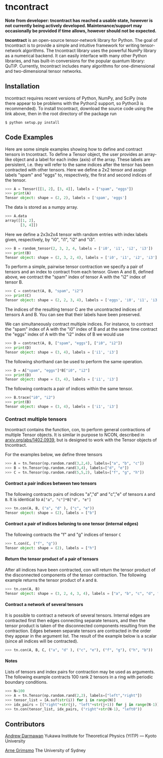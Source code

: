 # tncontract
**Note from developer: tncontract has reached a usable state, however is not currently being actively developed. Maintenance/support may occasionally be provided if time allows, however should not be expected.**

**tncontract** is an open-source tensor-network library for Python. The goal of tncontract is to provide a simple and intuitive framework for writing tensor-network algorithms. The tncontract library uses the powerful NumPy library as a numerical backend. It can easily interface with many other Python libraries, and has built-in conversions for the popular quantum library: QuTiP. Currently, tncontract includes many algorithms for one-dimensional and two-dimensional tensor networks. 

## Installation

tncontract requires recent versions of Python, NumPy, and SciPy (note there appear to be problems with the Python2 support, so Python3 is recommended). To install tncontract, download the source code using the link above, then in the root directory of the package run

```shell
$ python setup.py install
```

## Code Examples

Here are some simple examples showing how to define and contract tensors in tncontract. To define a Tensor object, the user provides an array-like object and a label for each index (axis) of the array. These labels are persistent, i.e. they will refer to the same indices after the tensor has been contracted with other tensors. Here we define a 2x2 tensor and assign labels "spam" and "eggs" to, respectively, the first and second indices of the tensor.
```python
>>> A = Tensor([[1, 2], [3, 4]], labels = ["spam", "eggs"])
>>> print(A)
Tensor object: shape = (2, 2), labels = ['spam', 'eggs']
```
The data is stored as a numpy array.
```python
>>> A.data
array([[1, 2],
       [3, 4]])
```

Here we define a 2x3x2x4 tensor with random entries with index labels given, respectively, by "i0", "i1", "i2" and "i3".
```python 
>>> B = random_tensor(2, 3, 2, 4, labels = ['i0', 'i1', 'i2', 'i3'])
>>> print(B)
Tensor object: shape = (2, 3, 2, 4), labels = ['i0', 'i1', 'i2', 'i3']
```

To perform a simple, pairwise tensor contraction we specify a pair of tensors and an index to contract from each tensor. Given A and B, defined above, we contract the "spam" index of tensor A with the "i2" index of tensor B.

```python
>>> C = contract(A, B, "spam", "i2")
>>> print(C)
Tensor object: shape = (2, 2, 3, 4), labels = ['eggs', 'i0', 'i1', 'i3']
```
The indices of the resulting tensor C are the uncontracted indices of tensors A and B. You can see that their labels have been preserved. 

We can simultaneously contract multiple indices. For instance, to contract the "spam" index of A with the "i0" index of B and at the same time contract the "eggs" index of A with the "i2" index of B we would use
```python
>>> D = contract(A, B, ["spam", "eggs"], ["i0", "i2"])
>>> print(D)
Tensor object: shape = (3, 4), labels = ['i1', 'i3']
```
The following shorthand can be used to perform the same operation.
```python
>>> D = A["spam", "eggs"]*B["i0", "i2"]
>>> print(D)
Tensor object: shape = (3, 4), labels = ['i1', 'i3']
```
The following contracts a pair of indices within the same tensor.
```python
>>> B.trace("i0", "i2")
>>> print(B)
Tensor object: shape = (3, 4), labels = ['i1', 'i3']
```
### Contract multiple tensors

tncontract contains the function, con, to perform general contractions of multiple Tensor objects. It is similar in purpose to NCON, described in [arxiv.org/abs/1402.0939](arxiv.org/abs/1402.0939), but is designed to work with the Tensor objects of tncontract.

For the examples below, we define three tensors

```python
>>> A = tn.Tensor(np.random.rand(3,2,4), labels=["a", "b", "c"])
>>> B = tn.Tensor(np.random.rand(3,4), labels=["d", "e"])
>>> C = tn.Tensor(np.random.rand(5,5,2), labels=["f", "g", "h"])
```

#### Contract a pair indices between two tensors 
The following contracts  pairs of indices "a","d" and "c","e" of tensors
`A` and `B`. It is identical to `A["a", "c"]*B["d", "e"]`

```python
>>> tn.con(A, B, ("a", "d" ), ("c", "e")) 
Tensor object: shape = (2), labels = ["b"]
```

#### Contract a pair of indices beloning to one tensor (internal edges)
The following contracts the "f" and "g" indices of tensor `C`

```python
>>> t.con(C, ("f", "g"))
Tensor object: shape = (2), labels = ["h"]
```

#### Return the tensor product of a pair of tensors
After all indices have been contracted, con will return the tensor
product of the disconnected components of the tensor contraction. The
following example returns the tensor product of `A` and `B`. 

```python
>>> tn.con(A, B) 
Tensor object: shape = (3, 2, 4, 3, 4), labels = ["a", "b", "c", "d", "e"]
```

#### Contract a network of several tensors

It is possible to contract a network of several tensors. Internal edges are
contracted first then edges connecting separate tensors, and then the
tensor product is taken of the disconnected components resulting from the
contraction. Edges between separate tensors are contracted in the order
they appear in the argument list. The result of the example below is a
scalar (since all indices will be contracted). 

```python
>>> tn.con(A, B, C, ("a", "d" ), ("c", "e"), ("f", "g"), ("h", "b"))  
```

#### Notes

Lists of tensors and index pairs for contraction may be used as arguments. 
The following example contracts 100 rank 2 tensors in a ring with periodic
boundary conditions. 

```python
>>> N=100
>>> A = tn.Tensor(np.random.rand(2,2), labels=["left","right"])
>>> tensor_list = [A.suf(str(i)) for i in range(N)]
>>> idx_pairs = [("right"+str(j), "left"+str(j+1)) for j in range(N-1)]
>>> tn.con(tensor_list, idx_pairs, ("right"+str(N-1), "left0"))
```

## Contributors

[Andrew Darmawan](https://github.com/andrewdarmawan) Yukawa Institute for Theoretical Physics (YITP) — Kyoto University

[Arne Grimsmo](https://github.com/arnelg) The University of Sydney
